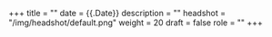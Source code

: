 +++
title = ""
date = {{.Date}}
description = ""
headshot = "/img/headshot/default.png"
weight = 20
draft = false
role = ""
+++
